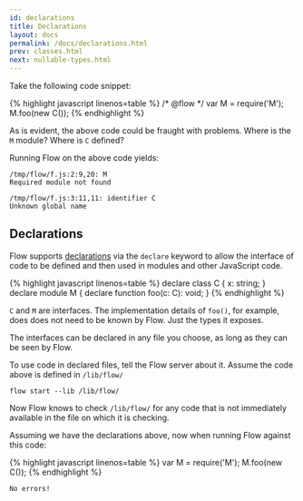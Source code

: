```yaml
---
id: declarations
title: Declarations
layout: docs
permalink: /docs/declarations.html
prev: classes.html
next: nullable-types.html
---
```


Take the following code snippet:

{% highlight javascript linenos=table %}
/* @flow */
var M = require('M');
M.foo(new C());
{% endhighlight %}

As is evident, the above code could be fraught with problems. Where is the `M` 
module? Where is `C` defined?

Running Flow on the above code yields:

```bbcode
/tmp/flow/f.js:2:9,20: M
Required module not found

/tmp/flow/f.js:3:11,11: identifier C
Unknown global name
```

## Declarations

Flow supports 
[declarations](third-party.html#example) 
via the `declare` keyword to allow the interface of code to be defined and 
then used in modules and other JavaScript code.

{% highlight javascript linenos=table %}
declare class C {
  x: string;
}
declare module M {
  declare function foo(c: C): void;
}
{% endhighlight %}

`C` and `M` are interfaces. The implementation details of `foo()`, for 
example, does does not need to be known by Flow. Just the types it exposes. 

The interfaces can be declared in any file you choose, as long as they can be seen by Flow.

To use code in declared files, tell the Flow server about it. Assume the code above is defined in `/lib/flow/`

```bbcode
flow start --lib /lib/flow/
```

Now Flow knows to check `/lib/flow/` for any code that is not immediately 
available in the file on which it is checking.

Assuming we have the declarations above, now when running Flow against this code:

{% highlight javascript linenos=table %}
var M = require('M');
M.foo(new C());
{% endhighlight %}

```bbcode
No errors!
```
